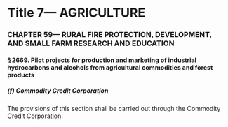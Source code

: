 
# Title 7— AGRICULTURE
### CHAPTER 59— RURAL FIRE PROTECTION, DEVELOPMENT, AND SMALL FARM RESEARCH AND EDUCATION
#### § 2669. Pilot projects for production and marketing of industrial hydrocarbons and alcohols from agricultural commodities and forest products
##### (f) Commodity Credit Corporation

The provisions of this section shall be carried out through the Commodity Credit Corporation.
